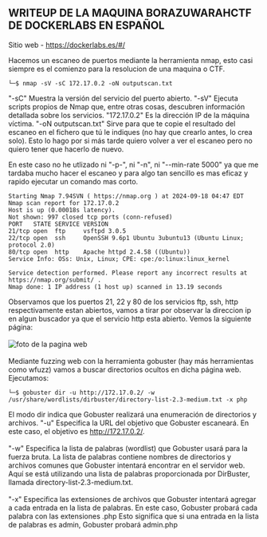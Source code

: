 ## WRITEUP DE LA MAQUINA BORAZUWARAHCTF DE DOCKERLABS EN ESPAÑOL

Sitio web - https://dockerlabs.es/#/

Hacemos un escaneo de puertos mediante la herramienta nmap, esto casi siempre es el comienzo para la resolucion de una maquina o CTF.

```shell
└─$ nmap -sV -sC 172.17.0.2 -oN outputscan.txt
```
"-sC" Muestra la versión del servicio del puerto abierto.
"-sV" Ejecuta scripts propios de Nmap que, entre otras cosas, descubren información detallada sobre los servicios.
"172.17.0.2" Es la dirección IP de la máquina víctima.
"-oN outputscan.txt" Sirve para que te copie el resultado del escaneo en el fichero que tú le indiques (no hay que crearlo antes, lo crea solo). Esto lo hago por si más tarde quiero volver a ver el escaneo pero no quiero tener que hacerlo de nuevo.

En este caso no he utlizado ni "-p-", ni "-n", ni "--min-rate 5000" ya que me tardaba mucho hacer el escaneo y para algo tan sencillo es mas eficaz y rapido ejecutar un comando mas corto.

```shell
Starting Nmap 7.94SVN ( https://nmap.org ) at 2024-09-18 04:47 EDT
Nmap scan report for 172.17.0.2
Host is up (0.00018s latency).
Not shown: 997 closed tcp ports (conn-refused)
PORT   STATE SERVICE VERSION
21/tcp open  ftp     vsftpd 3.0.5
22/tcp open  ssh     OpenSSH 9.6p1 Ubuntu 3ubuntu13 (Ubuntu Linux; protocol 2.0)
80/tcp open  http    Apache httpd 2.4.58 ((Ubuntu))
Service Info: OSs: Unix, Linux; CPE: cpe:/o:linux:linux_kernel

Service detection performed. Please report any incorrect results at https://nmap.org/submit/ .
Nmap done: 1 IP address (1 host up) scanned in 13.19 seconds
```

Observamos que los puertos 21, 22 y 80 de los servicios ftp, ssh, http respectivamente estan abiertos, vamos a tirar por observar la direccion ip en algun buscador ya que el servicio http esta abierto. Vemos la siguiente página:
<br><br>
![foto de la pagina web](paginaweb.png)
<br><br>
Mediante fuzzing web con la herramienta gobuster (hay más herramientas como wfuzz) vamos a buscar directorios ocultos en dicha página web. Ejecutamos:

```shell
└─$ gobuster dir -u http://172.17.0.2/ -w /usr/share/wordlists/dirbuster/directory-list-2.3-medium.txt -x php
```
El modo dir indica que Gobuster realizará una enumeración de directorios y archivos.
"-u" Especifica la URL del objetivo que Gobuster escaneará. En este caso, el objetivo es http://172.17.0.2/.
<br><br>
"-w" Especifica la lista de palabras (wordlist) que Gobuster usará para la fuerza bruta. La lista de palabras contiene nombres de directorios y archivos comunes que Gobuster intentará encontrar en el servidor web. Aquí se está utilizando una lista de palabras proporcionada por DirBuster, llamada directory-list-2.3-medium.txt.
<br><br>
"-x" Especifica las extensiones de archivos que Gobuster intentará agregar a cada entrada en la lista de palabras. En este caso, Gobuster probará cada palabra con las extensiones .php Esto significa que si una entrada en la lista de palabras es admin, Gobuster probará admin.php